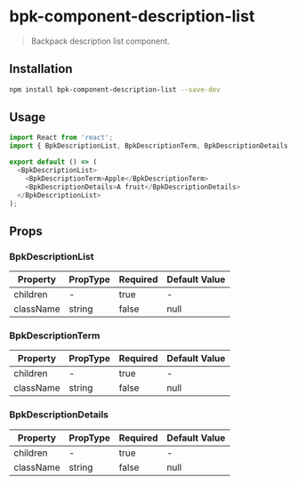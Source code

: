# bpk-component-description-list

> Backpack description list component.

## Installation

```sh
npm install bpk-component-description-list --save-dev
```

## Usage

```js
import React from 'react';
import { BpkDescriptionList, BpkDescriptionTerm, BpkDescriptionDetails } from 'bpk-component-description-list';

export default () => (
  <BpkDescriptionList>
    <BpkDescriptionTerm>Apple</BpkDescriptionTerm>
    <BpkDescriptionDetails>A fruit</BpkDescriptionDetails>
  </BpkDescriptionList>
);
```

## Props

### BpkDescriptionList

| Property  | PropType | Required | Default Value |
| --------- | -------- | -------- | ------------- |
| children  | -        | true     | -             |
| className | string   | false    | null          |

### BpkDescriptionTerm

| Property  | PropType | Required | Default Value |
| --------- | -------- | -------- | ------------- |
| children  | -        | true     | -             |
| className | string   | false    | null          |

### BpkDescriptionDetails

| Property  | PropType | Required | Default Value |
| --------- | -------- | -------- | ------------- |
| children  | -        | true     | -             |
| className | string   | false    | null          |
